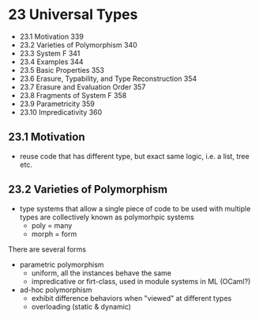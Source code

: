 # 23 Universal Types

- 23.1 Motivation 339
- 23.2 Varieties of Polymorphism 340
- 23.3 System F 341
- 23.4 Examples 344
- 23.5 Basic Properties 353
- 23.6 Erasure, Typability, and Type Reconstruction 354
- 23.7 Erasure and Evaluation Order 357
- 23.8 Fragments of System F 358
- 23.9 Parametricity 359
- 23.10 Impredicativity 360

## 23.1 Motivation

- reuse code that has different type, but exact same logic, i.e. a list, tree etc.

## 23.2 Varieties of Polymorphism

- type systems that allow a single piece of code to be used with multiple types are collectively known as polymorhpic systems
  - poly = many
  - morph = form

There are several forms

- parametric polymorphism
  - uniform, all the instances behave the same
  - impredicative or firt-class, used in module systems in ML (OCaml?)
- ad-hoc polymorphism
  - exhibit difference behaviors when "viewed" at different types
  - overloading (static & dynamic)

